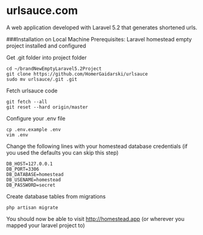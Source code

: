 # urlsauce.com
A web application developed with Laravel 5.2 that generates shortened urls.

###Installation on Local Machine
Prerequisites: Laravel homestead empty project installed and configured

Get .git folder into project folder
```
cd ~/brandNewEmptyLaravel5.2Project
git clone https://github.com/HomerGaidarski/urlsauce
sudo mv urlsauce/.git .git
```

Fetch urlsauce code
```
git fetch --all
git reset --hard origin/master
```

Configure your .env file
```
cp .env.example .env
vim .env
```

Change the following lines with your homestead database credentials (if you used the defaults you can skip this step)
```
DB_HOST=127.0.0.1
DB_PORT=3306
DB_DATABASE=homestead
DB_USENAME=homestead
DB_PASSWORD=secret
```

Create database tables from migrations

`php artisan migrate`

You should now be able to visit http://homestead.app (or wherever you mapped your laravel project to)
